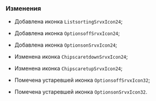 ### Изменения

- Добавлена иконка `ListsortingSrvxIcon24`;
- Добавлена иконка `OptionsoffSrvxIcon24`;
- Добавлена иконка `OptionsonSrvxIcon24`;

- Изменена иконка `ChipscaretdownSrvxIcon24`;
- Изменена иконка `ChipscaretupSrvxIcon24`;

- Помечена устаревшей иконка `OptionsoffSrvxIcon32`;
- Помечена устаревшей иконка `OptionsonSrvxIcon32`.

